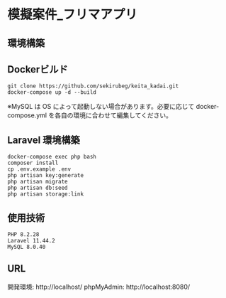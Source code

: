 
# 模擬案件_フリマアプリ

## 環境構築

## Dockerビルド

```
git clone https://github.com/sekirubeg/keita_kadai.git
docker-compose up -d --build
```

※MySQL は OS によって起動しない場合があります。必要に応じて docker-compose.yml を各自の環境に合わせて編集してください。

## Laravel 環境構築

```
docker-compose exec php bash
composer install
cp .env.example .env
php artisan key:generate
php artisan migrate
php artisan db:seed
php artisan storage:link
```
## 使用技術
```
PHP 8.2.28
Laravel 11.44.2
MySQL 8.0.40
```
## URL
開発環境: http://localhost/
phpMyAdmin: http://localhost:8080/
